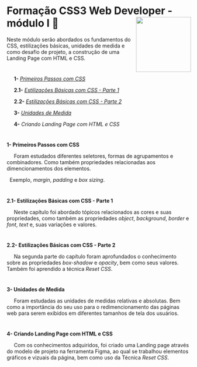 # **Formação CSS3 Web Developer - módulo I** :dizzy: <img width="150" align="right" src="https://hermes.digitalinnovation.one/tracks/da043c7a-7189-441e-bf28-adc2d05a4934.png">

Neste módulo serão abordados os fundamentos do CSS, estilizações básicas, unidades de medida e como desafio de projeto, a construção de uma Landing Page com HTML e CSS.
#

&nbsp;&nbsp;&nbsp;&nbsp; **1-** [_Primeiros Passos com CSS_](https://github.com/Brayan-sant/Formacao-CSS-Web-Developer-modulo-I/blob/main/Aulas/Fundamentos%20do%20CSS.docx)

&nbsp;&nbsp;&nbsp;&nbsp; **2.1-** [_Estilizações Básicas com CSS - Parte 1_](https://github.com/Brayan-sant/Formacao-CSS-Web-Developer-modulo-I/blob/main/Aulas/Estiliza%C3%A7%C3%B5es%20b%C3%A1sicas%20com%20CSS.docx)

&nbsp;&nbsp;&nbsp;&nbsp; **2.2-** [_Estilizações Básicas com CSS - Parte 2_](https://github.com/Brayan-sant/Formacao-CSS-Web-Developer-modulo-I/blob/main/Aulas/Estiliza%C3%A7%C3%B5es%20b%C3%A1sicas%20com%20CSS%20-%20Parte%202.docx)

&nbsp;&nbsp;&nbsp;&nbsp; **3-** [_Unidades de Medida_](https://github.com/Brayan-sant/Formacao-CSS-Web-Developer-modulo-I/blob/main/Aulas/Unidades%20de%20Medida%20CSS.docx)

&nbsp;&nbsp;&nbsp;&nbsp; **4-** _Criando Landing Page com HTML e CSS_

# 
**1- Primeiros Passos com CSS**

&nbsp;&nbsp;&nbsp;&nbsp; Foram estudados diferentes seletores, formas de agrupamentos e combinadores. Como também propriedades relacionadas aos dimencionamentos dos elementos.

&nbsp;&nbsp;Exemplo, _margin_, _padding_ e _box sizing_.

# 
**2.1- Estilizações Básicas com CSS - Parte 1**

&nbsp;&nbsp;&nbsp;&nbsp; Neste capítulo foi abordado tópicos relacionados as cores e suas propriedades, como também as propriedades _object_, _background_, _border_ e _font_, _text_ e, suas variações e valores.

# 
**2.2- Estilizações Básicas com CSS - Parte 2**

&nbsp;&nbsp;&nbsp;&nbsp; Na segunda parte do capítulo foram aprofundados o conhecimento sobre as propriedades _box-shadow_ e _opacity_, bem como seus valores. Também foi aprendido a técnica *Reset CSS*.

# 
**3- Unidades de Medida**

&nbsp;&nbsp;&nbsp;&nbsp; Foram estudadas as unidades de medidas relativas e absolutas. Bem como a importância do seu uso para o redimencionamento das páginas web para serem exibidos em diferentes tamanhos de tela dos usuários.

# 
**4- Criando Landing Page com HTML e CSS**

&nbsp;&nbsp;&nbsp;&nbsp; Com os conhecimentos adquiridos, foi criado uma Landing page através do modelo de projeto na ferramenta Figma, ao qual se trabalhou elementos gráficos e vizuais da página, bem como uso da Técnica *Reset CSS*.
